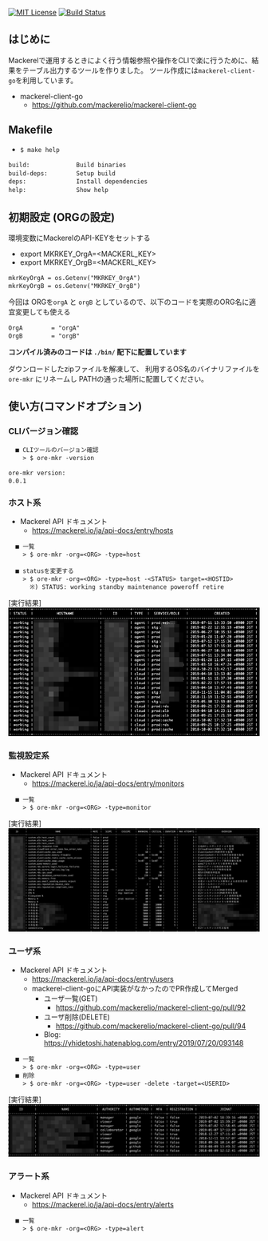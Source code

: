 [![MIT License](http://img.shields.io/badge/license-MIT-blue.svg?style=flat)](LICENSE)
[![Build Status](https://travis-ci.org/yhidetoshi/ore-mkr-cli.svg?branch=master)](https://travis-ci.org/yhidetoshi/ore-mkr-cli)


## はじめに

Mackerelで運用するときによく行う情報参照や操作をCLIで楽に行うために、結果をテーブル出力するツールを作りました。
ツール作成には`mackerel-client-go`を利用しています。

- mackerel-client-go
  - https://github.com/mackerelio/mackerel-client-go

## Makefile

- `$ make help`
```bash
build:             Build binaries
build-deps:        Setup build
deps:              Install dependencies
help:              Show help
```


## 初期設定 (ORGの設定)

環境変数にMackerelのAPI-KEYをセットする
- export MKRKEY_OrgA=<MACKERL_KEY>
- export MKRKEY_OrgB=<MACKERL_KEY>

```
mkrKeyOrgA = os.Getenv("MKRKEY_OrgA")
mkrKeyOrgB = os.Getenv("MKRKEY_OrgB")
```

今回は ORGを`orgA` と `orgB` としているので、以下のコードを実際のORG名に適宜変更しても使える

```
OrgA        = "orgA"
OrgB        = "orgB"
```


**コンパイル済みのコードは `./bin/` 配下に配置しています**

ダウンロードしたzipファイルを解凍して、 利用するOS名のバイナリファイルを `ore-mkr` にリネームし PATHの通った場所に配置してください。

## 使い方(コマンドオプション)


### CLIバージョン確認

```
  ■ CLIツールのバージョン確認
    > $ ore-mkr -version
```
```
ore-mkr version:
0.0.1
```

### ホスト系
- Mackerel API ドキュメント
  - https://mackerel.io/ja/api-docs/entry/hosts

```
  ■ 一覧
    > $ ore-mkr -org=<ORG> -type=host

  ■ statusを変更する
    > $ ore-mkr -org=<ORG> -type=host -<STATUS> target=<HOSTID>
      ※) STATUS: working standby maintenance poweroff retire
```

[実行結果]
![host一覧結果](./img/ore-mkr-host-list.png)


### 監視設定系
- Mackerel API ドキュメント
  - https://mackerel.io/ja/api-docs/entry/monitors

```
  ■ 一覧 
    > $ ore-mkr -org=<ORG> -type=monitor
```

[実行結果]
![monitor一覧結果](./img/ore-mkr-monitors-list.png)



### ユーザ系
- Mackerel API ドキュメント
  - https://mackerel.io/ja/api-docs/entry/users
  - mackerel-client-goにAPI実装がなかったのでPR作成してMerged
    - ユーザ一覧(GET)
      - https://github.com/mackerelio/mackerel-client-go/pull/92
    - ユーザ削除(DELETE)
      - https://github.com/mackerelio/mackerel-client-go/pull/94
    - Blog: https://yhidetoshi.hatenablog.com/entry/2019/07/20/093148

``` 
  ■ 一覧 
    > $ ore-mkr -org=<ORG> -type=user
  ■ 削除
    > $ ore-mkr -org=<ORG> -type=user -delete -target=<USERID>
```

[実行結果]
![monitor一覧結果](./img/ore-mkr-user-list.png)


### アラート系
- Mackerel API ドキュメント
  - https://mackerel.io/ja/api-docs/entry/alerts

```
  ■ 一覧
    > $ ore-mkr -org=<ORG> -type=alert
```
